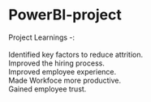 # PowerBI-project

Project Learnings -:
<br>
<br>
Identified key factors to reduce attrition.
<br>
Improved the hiring process. 
<br>
Improved employee experience. 
<br>
Made Workfoce more productive. 
<br>
Gained employee trust.
